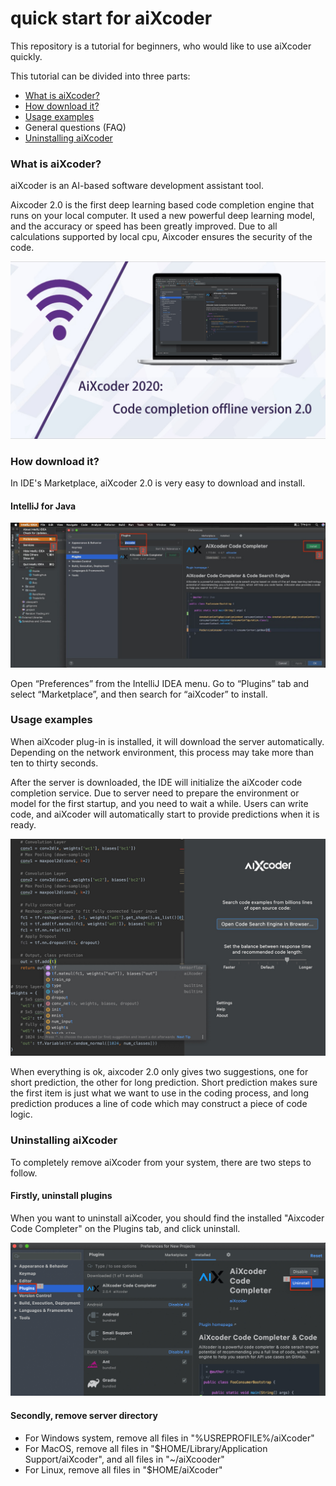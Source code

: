 # quick start for aiXcoder

This repository is a tutorial for beginners, who would like to use aiXcoder quickly.

This tutorial can be divided into three parts:

- [What is aiXcoder?](###what-is-aixcoder?)
- [How download it?](###how-download-it?)
- [Usage examples](###usage-examples)
- General questions (FAQ)
- [Uninstalling aiXcoder](###uninstalling-aixcoder)

### What is aiXcoder?

aiXcoder is an AI-based software development assistant tool. 

Aixcoder 2.0 is the first deep learning based code completion engine that runs on your local computer. It used a new powerful deep learning model, and the accuracy or speed has been greatly improved. Due to all calculations supported by local cpu, Aixcoder ensures the security of the code.

![aixcode_2](./res/aixcode_2.jpg)

### How download it?

In IDE's Marketplace, aiXcoder 2.0 is very easy to download and install. 

#### IntelliJ for Java

![IntelliJ](./res/IntelliJ.png)

Open “Preferences” from the IntelliJ IDEA menu. Go to “Plugins” tab and select “Marketplace”, and then search for “aiXcoder” to install.

### Usage examples

When aiXcoder plug-in is installed, it will download the server automatically. Depending on the network environment, this process may take more than ten to thirty seconds.

After the server is downloaded, the IDE will initialize the aiXcoder code completion service. Due to server need to prepare the environment or model for the first startup, and you need to wait a while. Users can write code, and aiXcoder will automatically start to provide predictions when it is ready.

![aixcoder_tf](./res/aixcoder_tf.jpg)

When everything is ok, aixcoder 2.0 only gives two suggestions, one for short prediction, the other for long prediction. Short prediction makes sure the first item is just what we want to use in the coding process, and long prediction produces a line of code which may construct a piece of code logic.

### Uninstalling aiXcoder

To completely remove aiXcoder from your system, there are two steps to follow.

#### Firstly, uninstall plugins

When you want to uninstall aiXcoder, you should find the installed "Aixcoder Code Completer" on the Plugins tab, and click uninstall.

![uninstall](./res/uninstall.jpg)

#### Secondly, remove server directory

- For Windows system, remove all files in "%USREPROFILE%/aiXcoder"
- For MacOS, remove all files in "$HOME/Library/Application Support/aiXcoder", and all files in "~/aiXcooder"
- For Linux, remove all files in "$HOME/aiXcoder"

